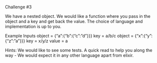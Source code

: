 Challenge #3

We have a nested object. We would like a function where you pass in the object and a key and get back the value.
The choice of language and implementation is up to you.

Example Inputs
object = {“a”:{“b”:{“c”:”d”}}}
key = a/b/c
object = {“x”:{“y”:{“z”:”a”}}}
key = x/y/z
value = a

Hints:
We would like to see some tests.
A quick read to help you along the way - We would expect it in any other language apart from elixir.

